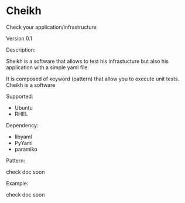 # Cheikh
Check your application/infrastructure

Version 0.1

Description:

Sheikh is a software that allows to test his infrastucture but also his application with a simple yaml file.

It is composed of keyword (pattern) that allow you to execute unit tests.
Cheikh is a software

Supported:

- Ubuntu
- RHEL

Dependency:

- libyaml
- PyYaml
- paramiko

Pattern:

check doc soon
 
Example:

check doc soon
